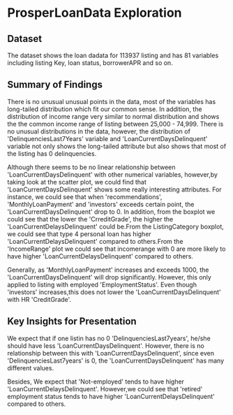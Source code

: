# ProsperLoanData Exploration

## Dataset

The dataset shows the loan dadata for 113937 listing and has 81 variables including listing Key, loan status, borrowerAPR and so on.


## Summary of Findings

There is no unusual unusual points in the data, most of the variables has long-tailed distribution which fit our common sense. In addition, the distribution of income range very similar to normal distribution and shows the the common income range of listing between 25,000 - 74,999. 
There is no unusual distributions in the data, however, the distribution of 'DelinquenciesLast7Years' variable and 'LoanCurrentDaysDelinquent' variable not only shows the long-tailed attribute but also shows that most of the listing has 0 delinquencies.

Although there seems to be no linear relationship between 'LoanCurrentDaysDelinquent' with other numerical variables, however,by taking look at the scatter plot, we could find that 'LoanCurrentDaysDelinquent' shows some really interesting attributes. For instance, we could see that when 'recommendations', 'MonthlyLoanPayment' and 'investors' exceeds certain point, the 'LoanCurrentDaysDelinquent' drop to 0. 
In addition, from the boxplot we could see that the lower the 'CrreditGrade', the higher the 'LoanCurrentDelaysDelinquent' could be.From the ListingCategory boxplot, we could see that type 4 personal loan has higher 'LoanCurrentDelaysDelinquent' compared to others.From the 'IncomeRange' plot we could see that incomerange with 0 are more likely to have higher 'LoanCurrentDelaysDelinquent' compared to others. 

Generally, as 'MonthlyLoanPayment' increases and exceeds 1000, the 'LoanCurrentDaysDelinquent' will drop significantly. However, this only applied to listing with employed 'EmploymentStatus'. 
Even though 'investors' increases,this does not lower the 'LoanCurrentDaysDelinquent' with HR 'CreditGrade'.

## Key Insights for Presentation

We expect that if one listin has no 0 'DelinquenciesLast7years', he/she should have less 'LoanCurrentDaysDelinquent'. However, there is no relationship between this with 'LoanCurrentDaysDelinquent', since even 'DelinquenciesLast7years' is 0, the 'LoanCurrentDaysDelinquent' has many different values. 

Besides, We expect that 'Not-employed' tends to have higher 'LoanCurrentDelaysDelinquent'. However,we could see that 'retired' employment status tends to have higher 'LoanCurrentDelaysDelinquent' compared to others.
